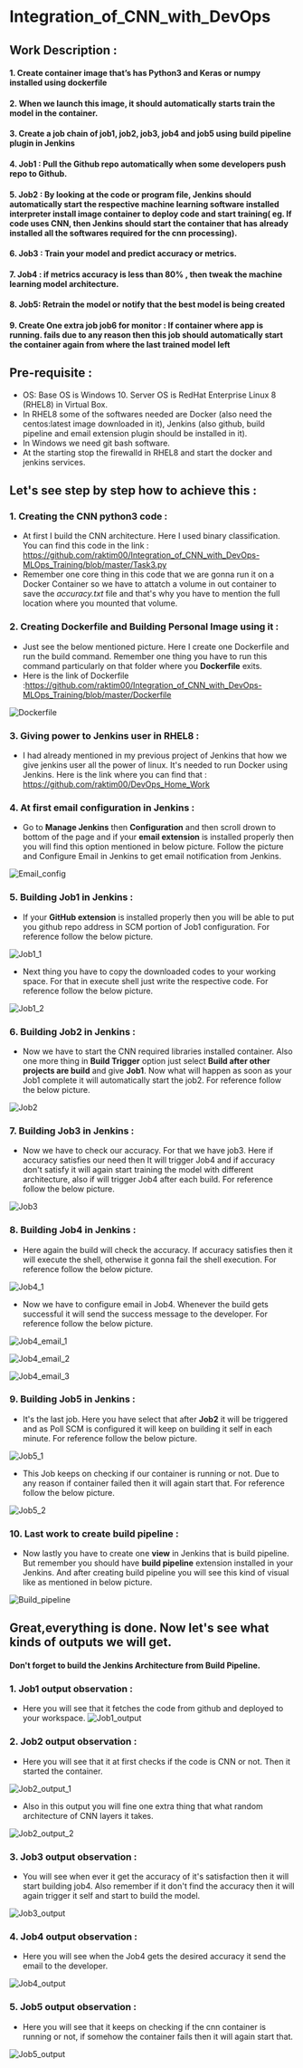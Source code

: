 # Integration_of_CNN_with_DevOps

## Work Description :

 #### 1. Create container image that’s has Python3 and Keras or numpy  installed  using dockerfile 
 #### 2. When we launch this image, it should automatically starts train the model in the container.
 #### 3. Create a job chain of job1, job2, job3, job4 and job5 using build pipeline plugin in Jenkins 
 #### 4.  Job1 : Pull  the Github repo automatically when some developers push repo to Github.
 #### 5.  Job2 : By looking at the code or program file, Jenkins should automatically start the respective machine learning software installed interpreter install image container to deploy code  and start training( eg. If code uses CNN, then Jenkins should start the container that has already installed all the softwares required for the cnn processing).
 #### 6. Job3 : Train your model and predict accuracy or metrics.
 #### 7. Job4 : if metrics accuracy is less than 80%  , then tweak the machine learning model architecture.
 #### 8. Job5: Retrain the model or notify that the best model is being created
 #### 9. Create One extra job job6 for monitor : If container where app is running. fails due to any reason then this job should automatically start the container again from where the last trained model left
 
## Pre-requisite :
  * OS: Base OS is Windows 10. Server OS is RedHat Enterprise Linux 8 (RHEL8) in Virtual Box.
  * In RHEL8 some of the softwares needed are Docker (also need the centos:latest image downloaded in it), Jenkins (also github, build pipeline and email extension plugin should be installed in it).
  * In Windows we need git bash software.
  * At the starting stop the firewalld in RHEL8 and start the docker and jenkins services.
  
## Let's see step by step how to achieve this :

### 1. Creating the CNN python3 code :
   * At first I build the CNN architecture. Here I used binary classification. You can find this code in the link : https://github.com/raktim00/Integration_of_CNN_with_DevOps-MLOps_Training/blob/master/Task3.py
   * Remember one core thing in this code that we are gonna run it on a Docker Container so we have to attatch a volume in out container to save the *accuracy.txt* file and that's why you have to mention the full location where you mounted that volume.

### 2. Creating Dockerfile and Building Personal Image using it :
   * Just see the below mentioned picture. Here I create one Dockerfile and run the build command. Remember one thing you have to run this command particularly on that folder where you **Dockerfile** exits.
   * Here is the link of Dockerfile :https://github.com/raktim00/Integration_of_CNN_with_DevOps-MLOps_Training/blob/master/Dockerfile 
   
   ![Dockerfile](Dockerfile.png)

### 3. Giving power to Jenkins user in RHEL8 :
   * I had already mentioned in my previous project of Jenkins that how we give jenkins user all the power of linux. It's needed to run Docker using Jenkins. Here is the link where you can find that : https://github.com/raktim00/DevOps_Home_Work
   
### 4. At first email configuration in Jenkins :
   * Go to **Manage Jenkins** then **Configuration** and then scroll drown to bottom of the page and if your **email extension** is installed properly then you will find this option mentioned in below picture. Follow the picture and Configure Email in Jenkins to get email notification from Jenkins.
   
   ![Email_config](Email_Config.png)
   
### 5. Building Job1 in Jenkins :
   * If your **GitHub extension** is installed properly then you will be able to put you github repo address in SCM portion of Job1 configuration. For reference follow the below picture.
   
   ![Job1_1](Job1_1.png)
   
   * Next thing you have to copy the downloaded codes to your working space. For that in execute shell just write the respective code. For reference follow the below picture.
   
   ![Job1_2](Job1_2.png)
   
### 6. Building Job2 in Jenkins :
   * Now we have to start the CNN required libraries installed container. Also one more thing in **Build Trigger** option just select **Build after other projects are build** and give **Job1**. Now what will happen as soon as your Job1 complete it will automatically start the job2. For reference follow the below picture.
   
   ![Job2](Job2.png)
   
### 7. Building Job3 in Jenkins :
   * Now we have to check our accuracy. For that we have job3. Here if accuracy satisfies our need then It will trigger Job4 and if accuracy don't satisfy it will again start training the model with different architecture, also if will trigger Job4 after each build. For reference follow the below picture.
   
   ![Job3](Job3.png)
   
### 8. Building Job4 in Jenkins :
   * Here again the build will check the accuracy. If accuracy satisfies then it will execute the shell, otherwise it gonna fail the shell execution. For reference follow the below picture.
   
   ![Job4_1](Screenshots/Job4_1.png)
   
   * Now we have to configure email in Job4. Whenever the build gets successful it will send the success message to the developer. For reference follow the below picture.
   
   ![Job4_email_1](Screenshots/Job4_email_1.png)
   
   ![Job4_email_2](Screenshots/Job4_email_2.png)
   
   ![Job4_email_3](Screenshots/Job4_email_3.png)

### 9. Building Job5 in Jenkins :
   * It's the last job. Here you have select that after **Job2** it will be triggered and as Poll SCM is configured it will keep on building it self in each minute. For reference follow the below picture.
   
   ![Job5_1](Job5_1.png)
   
   * This Job keeps on checking if our container is running or not. Due to any reason if container failed then it will again start that. For reference follow the below picture.
   
   ![Job5_2](Job5_2.png)

### 10. Last work to create build pipeline :
   * Now lastly you have to create one **view** in Jenkins that is build pipeline. But remember you should have **build pipeline** extension installed in your Jenkins. And after creating build pipeline you will see this kind of visual like as mentioned in below picture.
   
   ![Build_pipeline](Build_Pipeline.png)
   
## Great,everything is done. Now let's see what kinds of outputs we will get.
  #### Don't forget to build the Jenkins Architecture from Build Pipeline.
  
### 1. Job1 output observation :
   * Here you will see that it fetches the code from github and deployed to your workspace.
   ![Job1_output](Job1_op.png)
   
### 2. Job2 output observation :
   * Here you will see that it at first checks if the code is CNN or not. Then it started the container.
   
   ![Job2_output_1](Job2_op.png)
   
   * Also in this output you will fine one extra thing that what random architecture of CNN layers it takes.
   
   ![Job2_output_2](Job2_op_2.png)
   
### 3. Job3 output observation :
   * You will see when ever it get the accuracy of it's satisfaction then it will start building job4. Also remember if it don't find the accuracy then it will again trigger it self and start to build the model.
   
   ![Job3_output](Job3_op.png)
   
### 4. Job4 output observation :
   * Here you will see when the Job4 gets the desired accuracy it send the email to the developer.
   
   ![Job4_output](Job4_op.png)
   
### 5. Job5 output observation :
   * Here you will see that it keeps on checking if the cnn container is running or not, if somehow the container fails then it will again start that.
   
   ![Job5_output](Job5_op.png)
   
